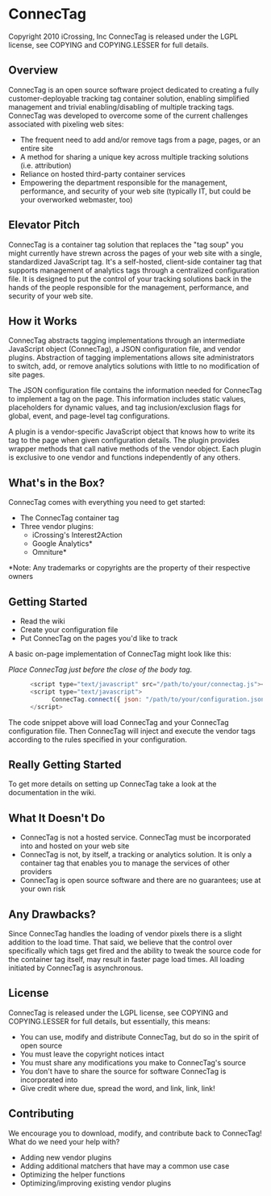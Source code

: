 ConnecTag
=============

Copyright 2010 iCrossing, Inc
ConnecTag is released under the LGPL license, see COPYING and COPYING.LESSER for full details.

Overview
--------

ConnecTag is an open source software project dedicated to creating a fully customer-deployable tracking tag container solution, enabling simplified management and trivial enabling/disabling of multiple tracking tags. ConnecTag was developed to overcome some of the current challenges associated with pixeling web sites:

- The frequent need to add and/or remove tags from a page, pages, or an entire site
- A method for sharing a unique key across multiple tracking solutions (i.e. attribution)
- Reliance on hosted third-party container services
- Empowering the department responsible for the management, performance, and security of your web site (typically IT, but could be your overworked webmaster, too)

Elevator Pitch
--------------

ConnecTag is a container tag solution that replaces the "tag soup" you might currently have strewn across the pages of your web site with a single, standardized JavaScript tag. It's a self-hosted, client-side container tag that supports management of analytics tags through a centralized configuration file. It is designed to put the control of your tracking solutions back in the hands of the people responsible for the management, performance, and security of your web site.

How it Works
------------

ConnecTag abstracts tagging implementations through an intermediate JavaScript object (ConnecTag), a JSON configuration file, and vendor plugins. Abstraction of tagging implementations allows site administrators to switch, add, or remove analytics solutions with little to no modification of site pages.

The JSON configuration file contains the information needed for ConnecTag to implement a tag on the page. This information includes static values, placeholders for dynamic values, and tag inclusion/exclusion flags for global, event, and page-level tag configurations.

A plugin is a vendor-specific JavaScript object that knows how to write its tag to the page when given configuration details. The plugin provides wrapper methods that call native methods of the vendor object. Each plugin is exclusive to one vendor and functions independently of any others.

What's in the Box?
------------------

ConnecTag comes with everything you need to get started:

   - The ConnecTag container tag
   - Three vendor plugins:
      - iCrossing's Interest2Action
      - Google Analytics\*
      - Omniture\*

\*Note: Any trademarks or copyrights are the property of their respective owners

Getting Started
---------------

- Read the wiki
- Create your configuration file
- Put ConnecTag on the pages you'd like to track

A basic on-page implementation of ConnecTag might look like this:

_Place ConnecTag just before the close of the body tag._

```javascript
      <script type="text/javascript" src="/path/to/your/connectag.js"></script>
      <script type="text/javascript">
            ConnecTag.connect({ json: "/path/to/your/configuration.json" });
      </script>
```

The code snippet above will load ConnecTag and your ConnecTag configuration file. Then ConnecTag will inject and execute the vendor tags according to the rules specified in your configuration.

Really Getting Started
----------------------

To get more details on setting up ConnecTag take a look at the documentation in the wiki.

What It Doesn't Do
------------------

- ConnecTag is not a hosted service. ConnecTag must be incorporated into and hosted on your web site
- ConnecTag is not, by itself, a tracking or analytics solution. It is only a container tag that enables you to manage the services of other providers
- ConnecTag is open source software and there are no guarantees; use at your own risk

Any Drawbacks?
--------------

Since ConnecTag handles the loading of vendor pixels there is a slight addition to the load time. That said, we believe that the control over specifically which tags get fired and the ability to tweak the source code for the container tag itself, may result in faster page load times. All loading initiated by ConnecTag is asynchronous.

License
-------

ConnecTag is released under the LGPL license, see COPYING and COPYING.LESSER for full details, but essentially, this means:

- You can use, modify and distribute ConnecTag, but do so in the spirit of open source
- You must leave the copyright notices intact
- You must share any modifications you make to ConnecTag's source
- You don't have to share the source for software ConnecTag is incorporated into
- Give credit where due, spread the word, and link, link, link!

Contributing
------------

We encourage you to download, modify, and contribute back to ConnecTag\! What do we need your help with?

- Adding new vendor plugins
- Adding additional matchers that have may a common use case
- Optimizing the helper functions
- Optimizing/improving existing vendor plugins
